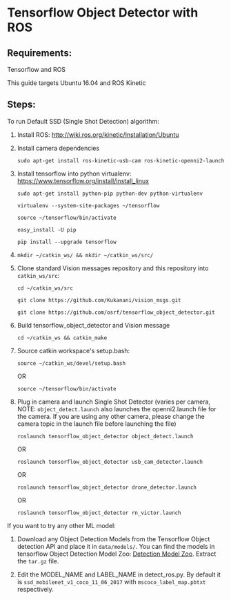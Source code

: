 # Tensorflow Object Detector with ROS

## Requirements:

Tensorflow and ROS

This guide targets Ubuntu 16.04 and ROS Kinetic

## Steps:

To run Default SSD (Single Shot Detection) algorithm:

1. Install ROS: http://wiki.ros.org/kinetic/Installation/Ubuntu

2. Install camera dependencies

    `sudo apt-get install ros-kinetic-usb-cam ros-kinetic-openni2-launch`

3. Install tensorflow into python virtualenv: https://www.tensorflow.org/install/install_linux

    `sudo apt-get install python-pip python-dev python-virtualenv`

    `virtualenv --system-site-packages ~/tensorflow`

    `source ~/tensorflow/bin/activate`

    `easy_install -U pip`

    `pip install --upgrade tensorflow`

4. `mkdir ~/catkin_ws/ && mkdir ~/catkin_ws/src/`

5. Clone standard Vision messages repository and this repository into `catkin_ws/src`:

    `cd ~/catkin_ws/src`

    `git clone https://github.com/Kukanani/vision_msgs.git`

    `git clone https://github.com/osrf/tensorflow_object_detector.git`

6. Build tensorflow_object_detector and Vision message 

    `cd ~/catkin_ws && catkin_make`

7. Source catkin workspace's setup.bash:

    `source ~/catkin_ws/devel/setup.bash`

     OR

    `source ~/tensorflow/bin/activate`

8. Plug in camera and launch Single Shot Detector (varies per camera, NOTE: `object_detect.launch` also launches the openni2.launch file for the camera. If you are using any other camera, please change the camera topic in the launch file before launching the file)

    `roslaunch tensorflow_object_detector object_detect.launch`

    OR

    `roslaunch tensorflow_object_detector usb_cam_detector.launch`

    OR

    `roslaunch tensorflow_object_detector drone_detector.launch`

    OR

    `roslaunch tensorflow_object_detector rn_victor.launch`

If you want to try any other ML model:

1. Download any Object Detection Models from the Tensorflow Object detection API and place it in `data/models/`. You can find the models in tensorflow Object Detection Model Zoo: [Detection Model Zoo](https://github.com/tensorflow/models/blob/master/research/object_detection/g3doc/detection_model_zoo.md). Extract the `tar.gz` file.

2. Edit the MODEL_NAME and LABEL_NAME in detect_ros.py. By default it is `ssd_mobilenet_v1_coco_11_06_2017` with `mscoco_label_map.pbtxt` respectively. 

